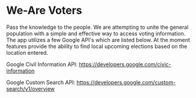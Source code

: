 # We-Are Voters

Pass the knowledge to the people. We are attempting to unite the general population with a simple and effective way to access voting information. The app utilizes a few Google API's which are listed below. At the moment features provide the ability to find local upcoming elections based on the location entered. 

Google Civil Information API:
https://developers.google.com/civic-information

Google Custom Search API:
https://developers.google.com/custom-search/v1/overview
